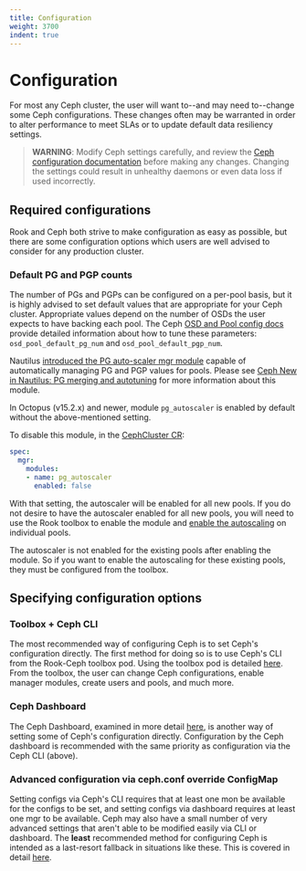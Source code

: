 ```yaml
---
title: Configuration
weight: 3700
indent: true
---
```


# Configuration

For most any Ceph cluster, the user will want to--and may need to--change some Ceph
configurations. These changes often may be warranted in order to alter performance to meet SLAs or
to update default data resiliency settings.

> **WARNING**: Modify Ceph settings carefully, and review the
> [Ceph configuration documentation](https://docs.ceph.com/docs/master/rados/configuration/) before
> making any changes.
> Changing the settings could result in unhealthy daemons or even data loss if
> used incorrectly.

## Required configurations

Rook and Ceph both strive to make configuration as easy as possible, but there are some
configuration options which users are well advised to consider for any production cluster.

### Default PG and PGP counts

The number of PGs and PGPs can be configured on a per-pool basis, but it is highly advised to set
default values that are appropriate for your Ceph cluster. Appropriate values depend on the number
of OSDs the user expects to have backing each pool. The Ceph [OSD and Pool config
docs](https://docs.ceph.com/docs/master/rados/operations/placement-groups/#a-preselection-of-pg-num)
provide detailed information about how to tune these parameters: `osd_pool_default_pg_num` and `osd_pool_default_pgp_num`.

Nautilus [introduced the PG auto-scaler mgr module](https://ceph.com/rados/new-in-nautilus-pg-merging-and-autotuning/)
capable of automatically managing PG and PGP values for pools. Please see
[Ceph New in Nautilus: PG merging and autotuning](https://ceph.io/rados/new-in-nautilus-pg-merging-and-autotuning/)
for more information about this module.

In Octopus (v15.2.x) and newer, module `pg_autoscaler` is enabled by default without the above-mentioned setting.

To disable this module, in the [CephCluster CR](ceph-cluster-crd.md#mgr-settings):

```yaml
spec:
  mgr:
    modules:
    - name: pg_autoscaler
      enabled: false
```

With that setting, the autoscaler will be enabled for all new pools. If you do not desire to have
the autoscaler enabled for all new pools, you will need to use the Rook toolbox to enable the module
and [enable the autoscaling](https://docs.ceph.com/docs/master/rados/operations/placement-groups/)
on individual pools.

The autoscaler is not enabled for the existing pools after enabling the module. So if you want to
enable the autoscaling for these existing pools, they must be configured from the toolbox.

## Specifying configuration options

### Toolbox + Ceph CLI

The most recommended way of configuring Ceph is to set Ceph's configuration directly. The first
method for doing so is to use Ceph's CLI from the Rook-Ceph toolbox pod. Using the toolbox pod is
detailed [here](ceph-toolbox.md). From the toolbox, the user can change Ceph configurations, enable
manager modules, create users and pools, and much more.

### Ceph Dashboard

The Ceph Dashboard, examined in more detail [here](ceph-dashboard.md), is another way of setting
some of Ceph's configuration directly. Configuration by the Ceph dashboard is recommended with the
same priority as configuration via the Ceph CLI (above).

### Advanced configuration via ceph.conf override ConfigMap

Setting configs via Ceph's CLI requires that at least one mon be available for the configs to be
set, and setting configs via dashboard requires at least one mgr to be available. Ceph may also have
a small number of very advanced settings that aren't able to be modified easily via CLI or
dashboard. The **least** recommended method for configuring Ceph is intended as a last-resort
fallback in situations like these. This is covered in detail
[here](ceph-advanced-configuration.md#custom-cephconf-settings).
